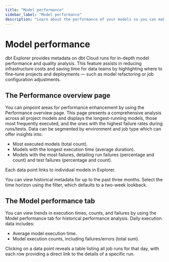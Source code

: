 ```yaml
---
title: "Model performance"
sidebar_label: "Model performance"
description: "Learn about the performance of your models so you can make improvements to save time and money."
---
```


# Model performance <Lifecycle status='public preview' />

dbt Explorer provides metadata on dbt Cloud runs for in-depth model performance and quality analysis. This feature assists in reducing infrastructure costs and saving time for data teams by highlighting where to fine-tune projects and deployments &mdash; such as model refactoring or job configuration adjustments.

<LoomVideo id='98f33b3b7a374df0b7c04747eae6ef44' />

## The Performance overview page 

You can pinpoint areas for performance enhancement by using the Performance overview page. This page presents a comprehensive analysis across all project models and displays the longest-running models, those most frequently executed, and the ones with the highest failure rates during runs/tests. Data can be segmented by environment and job type which can offer insights into:

- Most executed models (total count).
- Models with the longest execution time (average duration).
- Models with the most failures, detailing run failures (percentage and count) and test failures (percentage and count).

Each data point links to individual models in Explorer. 

<Lightbox src="/img/docs/collaborate/dbt-explorer/example-performance-overview-page.png" width="80%" title="Example of Performance overview page"/>

You can view historical metadata for up to the past three months. Select the time horizon using the filter, which defaults to a two-week lookback.

<Lightbox src="/img/docs/collaborate/dbt-explorer/ex-2-week-default.png" width="55%" title="Example of dropdown"/>

## The Model performance tab

You can view trends in execution times, counts, and failures by using the Model performance tab for historical performance analysis. Daily execution data includes:

- Average model execution time.
- Model execution counts, including failures/errors (total sum).

Clicking on a data point reveals a table listing all job runs for that day, with each row providing a direct link to the details of a specific run.

<Lightbox src="/img/docs/collaborate/dbt-explorer/example-model-performance-tab.png" title="Example of the Model performance tab"/>
